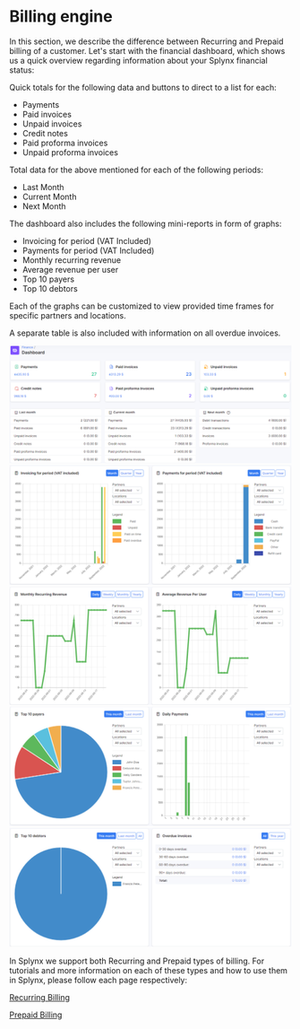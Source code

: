 Billing engine
==========

In this section, we describe the difference between Recurring and Prepaid billing of a customer.
Let's start with the financial dashboard, which shows us a quick overview regarding information about your Splynx financial status:

Quick totals for the following data and buttons to direct to a list for each:

* Payments
* Paid invoices
* Unpaid invoices
* Credit notes
* Paid proforma invoices
* Unpaid proforma invoices


Total data for the above mentioned for each of the following periods:

* Last Month
* Current Month
* Next Month


The dashboard also includes the following mini-reports in form of graphs:

* Invoicing for period (VAT Included)
* Payments for period (VAT Included)
* Monthly recurring revenue
* Average revenue per user
* Top 10 payers
* Top 10 debtors

Each of the graphs can be customized to view provided time frames for specific partners and locations.

A separate table is also included with information on all overdue invoices.


![Finance dashboard](finance_dashboard_3.png)
![Finance dashboard](finance_dashboard_4.png)
![Finance dashboard](finance_dashboard_5.png)
![Finance dashboard](finance_dashboard_6.png)
![Finance dashboard](finance_dashboard_7.png)

In Splynx we support both Recurring and Prepaid types of billing. For tutorials and more information on each of these types and how to use them in Splynx, please follow each page respectively:


[Recurring Billing](finance/billing_engine/recurring_billing/recurring_billing.md)


[Prepaid Billing](finance/billing_engine/prepaid_billing/prepaid_billing.md)
